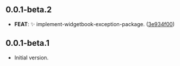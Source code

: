 ## 0.0.1-beta.2

 - **FEAT**: :sparkles: implement-widgetbook-exception-package. ([3e934f00](https://github.com/widgetbook/widgetbook/commit/3e934f009aa8845be44aa84f84087591bc38c054))

## 0.0.1-beta.1

- Initial version.